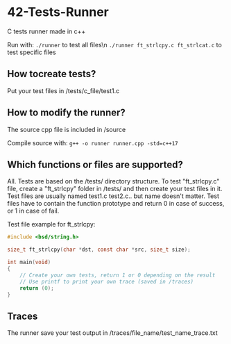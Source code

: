 # 42-Tests-Runner
C tests runner made in c++

Run with:
``./runner`` to test all files\n
``./runner ft_strlcpy.c ft_strlcat.c`` to test specific files


## How tocreate tests?
Put your test files in /tests/c_file/test1.c

## How to modify the runner?
The source cpp file is included in /source

Compile source with:
``g++ -o runner runner.cpp -std=c++17``

## Which functions or files are supported?
All. Tests are based on the /tests/ directory structure. To test "ft_strlcpy.c" file, create a "ft_strlcpy" folder in /tests/ and then create your test files in it. Test files are usually named test1.c test2.c.. but name doesn't matter. Test files have to contain the function prototype and return 0 in case of success, or 1 in case of fail.

Test file example for ft_strlcpy:
```c
#include <bsd/string.h>

size_t ft_strlcpy(char *dst, const char *src, size_t size);

int main(void)
{
	// Create your own tests, return 1 or 0 depending on the result
	// Use printf to print your own trace (saved in /traces)
	return (0);
}
```

## Traces
The runner save your test output in /traces/file_name/test_name_trace.txt